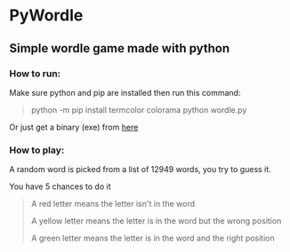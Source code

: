 # PyWordle 
## Simple wordle game made with python

### How to run:
Make sure python and pip are installed then run this command:
> python -m pip install termcolor colorama
> python wordle.py

Or just get a binary (exe) from [here](https://github.com/Zakaria-ouertani/PyWordle/releases/latest)

### How to play:

A random word is picked from a list of 12949 words, you try to guess it. 

You have 5 chances to do it
> A red letter means the letter isn't in the word
> 
> A yellow letter means the letter is in the word but the wrong position
> 
> A green letter means the letter is in the word and the right position
